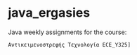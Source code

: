 # java_ergasies

Java weekly assignments for the course:  
```
Αντικειμενοστρεφής Τεχνολογία ECE_Υ325]
```
